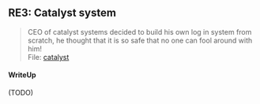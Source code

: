 ## RE3: Catalyst system

> CEO of catalyst systems decided to build his own log in system from scratch, he thought that it is so safe that no one can fool around with him! <br>
> File: [catalyst](https://github.com/TraiOi/CTF_WriteUp/blob/master/2017/AlexCTF/ReverseEngineering/lib/catalyst)

#### WriteUp

(TODO)
